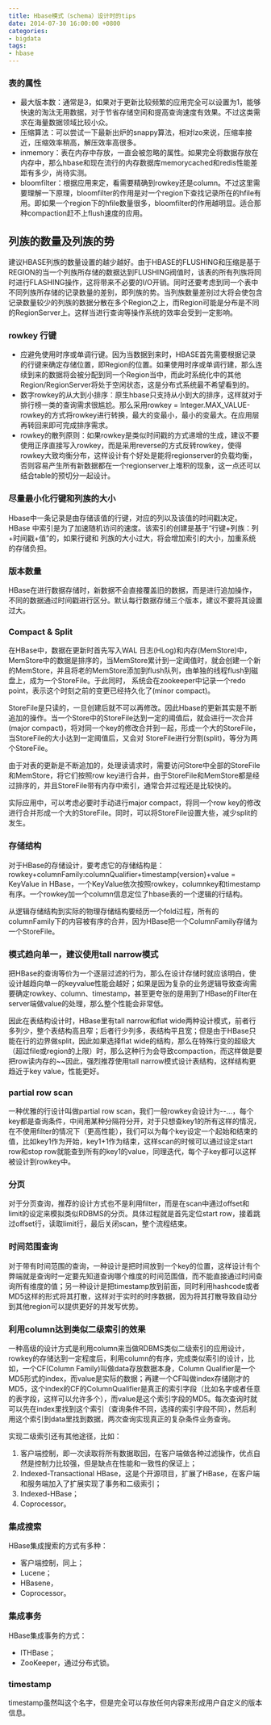 ```yaml
---
title: Hbase模式（schema）设计时的tips
date: 2014-07-30 16:00:00 +0800
categories:
- bigdata
tags:
- hbase
---
```


### 表的属性

- 最大版本数：通常是3，如果对于更新比较频繁的应用完全可以设置为1，能够快速的淘汰无用数据，对于节省存储空间和提高查询速度有效果。不过这类需求在海量数据领域比较小众。
- 压缩算法：可以尝试一下最新出炉的snappy算法，相对lzo来说，压缩率接近，压缩效率稍高，解压效率高很多。
- inmemory：表在内存中存放，一直会被忽略的属性。如果完全将数据存放在内存中，那么hbase和现在流行的内存数据库memorycached和redis性能差距有多少，尚待实测。
- bloomfilter：根据应用来定，看需要精确到rowkey还是column。不过这里需要理解一下原理，bloomfilter的作用是对一个region下查找记录所在的hfile有用。即如果一个region下的hfile数量很多，bloomfilter的作用越明显。适合那种compaction赶不上flush速度的应用。

## 列族的数量及列族的势

建议HBASE列族的数量设置的越少越好。由于HBASE的FLUSHING和压缩是基于REGION的当一个列族所存储的数据达到FLUSHING阀值时，该表的所有列族将同时进行FLASHING操作，这将带来不必要的I/O开销。同时还要考虑到同一个表中不同列族所存储的记录数量的差别，即列族的势。当列族数量差别过大将会使包含记录数量较少的列族的数据分散在多个Region之上，而Region可能是分布是不同的RegionServer上。这样当进行查询等操作系统的效率会受到一定影响。

### rowkey 行键

- 应避免使用时序或单调行键。因为当数据到来时，HBASE首先需要根据记录的行键来确定存储位置，即Region的位置。如果使用时序或单调行建，那么连续到来的数据将会被分配到同一个Region当中，而此时系统化中的其他Region/RegionServer将处于空闲状态，这是分布式系统最不希望看到的。
- 数字rowkey的从大到小排序：原生hbase只支持从小到大的排序，这样就对于排行榜一类的查询需求很尴尬。那么采用rowkey = Integer.MAX_VALUE-rowkey的方式将rowkey进行转换，最大的变最小，最小的变最大。在应用层再转回来即可完成排序需求。
- rowkey的散列原则：如果rowkey是类似时间戳的方式递增的生成，建议不要使用正序直接写入rowkey，而是采用reverse的方式反转rowkey，使得rowkey大致均衡分布，这样设计有个好处是能将regionserver的负载均衡，否则容易产生所有新数据都在一个regionserver上堆积的现象，这一点还可以结合table的预切分一起设计。

### 尽量最小化行键和列族的大小

Hbase中一条记录是由存储该值的行键，对应的列以及该值的时间戳决定。HBase 中索引是为了加速随机访问的速度。该索引的创建是基于“行键+列族：列+时间戳+值”的，如果行键和
列族的大小过大，将会增加索引的大小，加重系统的存储负担。

### 版本数量

HBase在进行数据存储时，新数据不会直接覆盖旧的数据，而是进行追加操作，不同的数据通过时间戳进行区分。默认每行数据存储三个版本，建议不要将其设置过大。

### Compact & Split

在HBase中，数据在更新时首先写入WAL 日志(HLog)和内存(MemStore)中，MemStore中的数据是排序的，当MemStore累计到一定阈值时，就会创建一个新的MemStore，并且将老的MemStore添加到flush队列，由单独的线程flush到磁盘上，成为一个StoreFile。于此同时， 系统会在zookeeper中记录一个redo point，表示这个时刻之前的变更已经持久化了(minor compact)。

StoreFile是只读的，一旦创建后就不可以再修改。因此Hbase的更新其实是不断追加的操作。当一个Store中的StoreFile达到一定的阈值后，就会进行一次合并(major compact)，将对同一个key的修改合并到一起，形成一个大的StoreFile，当StoreFile的大小达到一定阈值后，又会对 StoreFile进行分割(split)，等分为两个StoreFile。

由于对表的更新是不断追加的，处理读请求时，需要访问Store中全部的StoreFile和MemStore，将它们按照row key进行合并，由于StoreFile和MemStore都是经过排序的，并且StoreFile带有内存中索引，通常合并过程还是比较快的。

实际应用中，可以考虑必要时手动进行major compact，将同一个row key的修改进行合并形成一个大的StoreFile。同时，可以将StoreFile设置大些，减少split的发生。

### 存储结构

对于HBase的存储设计，要考虑它的存储结构是：rowkey+columnFamily:columnQualifier+timestamp(version)+value = KeyValue in HBase，一个KeyValue依次按照rowkey，columnkey和timestamp有序。一个rowkey加一个column信息定位了hbase表的一个逻辑的行结构。

从逻辑存储结构到实际的物理存储结构要经历一个fold过程，所有的columnFamily下的内容被有序的合并，因为HBase把一个ColumnFamily存储为一个StoreFile。

### 模式趋向单一，建议使用tall narrow模式

把HBase的查询等价为一个逐层过滤的行为，那么在设计存储时就应该明白，使设计越趋向单一的keyvalue性能会越好；如果是因为复杂的业务逻辑导致查询需要确定rowkey、column、timestamp，甚至更夸张的是用到了HBase的Filter在server端做value的处理，那么整个性能会非常低。

因此在表结构设计时，HBase里有tall narrow和flat wide两种设计模式，前者行多列少，整个表结构高且窄；后者行少列多，表结构平且宽；但是由于HBase只能在行的边界做split，因此如果选择flat wide的结构，那么在特殊行变的超级大（超过file或region的上限）时，那么这种行为会导致compaction，而这样做是要把row读内存的~~因此，强烈推荐使用tall narrow模式设计表结构，这样结构更趋近于key value，性能更好。

### partial row scan

一种优雅的行设计叫做partial row scan，我们一般rowkey会设计为--...，每个key都是查询条件，中间用某种分隔符分开，对于只想查key1的所有这样的情况，在不使用filter的情况下（更高性能），我们可以为每个key设定一个起始和结束的值，比如key1作为开始，key1+1作为结束，这样scan的时候可以通过设定start row和stop row就能查到所有的key1的value，同理迭代，每个子key都可以这样被设计到rowkey中。

### 分页

对于分页查询，推荐的设计方式也不是利用filter，而是在scan中通过offset和limit的设定来模拟类似RDBMS的分页。具体过程就是首先定位start row，接着跳过offset行，读取limit行，最后关闭scan，整个流程结束。

### 时间范围查询

对于带有时间范围的查询，一种设计是把时间放到一个key的位置，这样设计有个弊端就是查询时一定要先知道查询哪个维度的时间范围值，而不能直接通过时间查询所有维度的值；另一种设计是把timestamp放到前面，同时利用hashcode或者MD5这样的形式将其打散，这样对于实时的时序数据，因为将其打散导致自动分到其他region可以提供更好的并发写优势。

### 利用column达到类似二级索引的效果

一种高级的设计方式是利用column来当做RDBMS类似二级索引的应用设计，rowkey的存储达到一定程度后，利用column的有序，完成类似索引的设计，比如，一个CF(Column Family)叫做data存放数据本身，Column Qualifier是一个MD5形式的index，而value是实际的数据；再建一个CF叫做index存储刚才的MD5，这个index的CF的ColumnQualifier是真正的索引字段（比如名字或者任意的表字段，这样可以允许多个），而value是这个索引字段的MD5。每次查询时就可以先在index里找到这个索引（查询条件不同，选择的索引字段不同），然后利用这个索引到data里找到数据，两次查询实现真正的复杂条件业务查询。

实现二级索引还有其他途径，比如：

1. 客户端控制，即一次读取将所有数据取回，在客户端做各种过滤操作，优点自然是控制力比较强，但是缺点在性能和一致性的保证上；
2. Indexed-Transactional HBase，这是个开源项目，扩展了HBase，在客户端和服务端加入了扩展实现了事务和二级索引；
3. Indexed-HBase；
4. Coprocessor。

### 集成搜索

HBase集成搜索的方式有多种：

- 客户端控制，同上；
- Lucene；
- HBasene，
- Coprocessor。

### 集成事务

HBase集成事务的方式：

- ITHBase；
- ZooKeeper，通过分布式锁。

### timestamp
timestamp虽然叫这个名字，但是完全可以存放任何内容来形成用户自定义的版本信息。